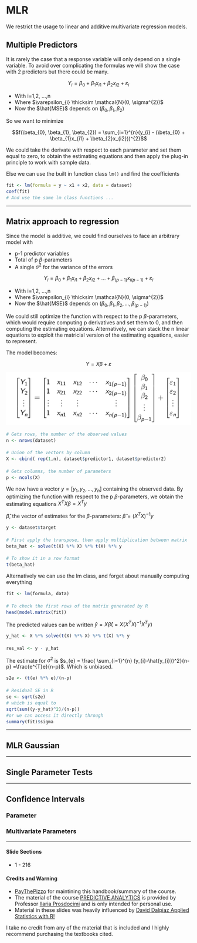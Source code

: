 # MLR 
We restrict the usage to linear and additive multivariate regression models.

## Multiple Predictors
It is rarely the case that a response variable will only depend on a single variable.
To avoid over complicating the formulas we will show the case with 2 predictors but there could
be many.

$$Y_{i} = \beta_{0} + \beta_{1}x_{i1} + \beta_{2}x_{i2} + \varepsilon_{i}$$
 
* With i=1,2, ...,n
* Where $\varepsilon_{i} \thicksim \mathcal{N}(0, \sigma^{2})$ 
* Now the $\hat{MSE}$ depends on $(\beta_{0}, \beta_{1}, \beta_{2})$

So we want to minimize 

$$f(\beta_{0}, \beta_{1}, \beta_{2}) = \sum_{i=1}^{n}(y_{i} - (\beta_{0} + \beta_{1}x_{i1} + \beta_{2}x_{i2}))^{2}$$

We could take the derivate with respect to each parameter and set them equal to zero, to obtain the estimating equations and then apply the plug-in principle to work with sample data.

Else we can use the built in function class `lm()` and find the coefficients
```r
fit <- lm(formula = y ~ x1 + x2, data = dataset)
coef(fit)
# And use the same lm class functions ...
```

---

## Matrix approach to regression
Since the model is additive, we could find ourselves to face an arbitrary model with
* p-1 predictor variables
* Total of p $\beta$-parameters
* A single $\sigma^{2}$ for the variance of the errors

$$Y_{i} = \beta_{0} + \beta_{1}x_{i1} + \beta_{2}x_{i2} + ... + \beta_{(p-1)}x_{i(p-1)} + \varepsilon_{i}$$

* With i=1,2, ...,n
* Where $\varepsilon_{i} \thicksim \mathcal{N}(0, \sigma^{2})$
* Now the $\hat{MSE}$ depends on $(\beta_{0}, \beta_{1}, \beta_{2}, ..., \beta_{(p-1)})$

We could still optimize the function with respect to the p $\beta$-parameters, which would require computing p derivatives
and set them to 0, and then computing the estimating equations. Alternatively, we can stack the n linear equations to exploit the matricial version of the estimating equations, easier to represent. 

The model becomes:

$$Y = X\beta + \varepsilon$$

![Matrix Approach](https://github.com/PayThePizzo/Predictive-Analysis-Notes/blob/main/Formulas%20Handbook/resources/matrix.png?raw=TRUE)

```r
# Gets rows, the number of the observed values
n <- nrows(dataset)

# Union of the vectors by column
X <- cbind( rep(1,n), dataset$predictor1, dataset$predictor2)

# Gets columns, the number of parameters
p <- ncols(X)
```

We now have a vector $y = [y_{1}, y_{2}, ..., y_{n}]$ containing the observed data. By optimizing the function with respect to the p $\beta$-parameters, we obtain the estimating equations $X^{T}X\beta = X^{T}y$

$\hat{\beta}$, the vector of estimates for the $\beta$-parameters: $\hat{\beta} = (X^{T}X)^{-1}y$

```r
y <- dataset$target

# First apply the transpose, then apply multiplication between matrix
beta_hat <- solve(t(X) %*% X) %*% t(X) %*% y

# To show it in a row format
t(beta_hat)
```

Alternatively we can use the lm class, and forget about manually computing everything

```r
fit <- lm(formula, data)

# To check the first rows of the matrix generated by R
head(model.matrix(fit))
```

The predicted values can be written $\hat{y} = X\hat{\beta}(=X(X^{T}X)^{-1}X^{T}y)$
```r
y_hat <- X %*% solve(t(X) %*% X) %*% t(X) %*% y

res_val <- y - y_hat
```
The estimate for $\sigma^{2}$ is $s_{e} = \frac{ \sum_{i=1}^{n} (y_{i}-\hat{y_{i}})^2}{n-p} =\frac{e^{T}e}{n-p}$. Which is unbiased.
```r
s2e <- (t(e) %*% e)/(n-p)

# Residual SE in R 
se <- sqrt(s2e)
# which is equal to
sqrt(sum((y-y_hat)^2)/(n-p))
#or we can access it directly through
summary(fit)$sigma
```



---

## MLR Gaussian 

---

## Single Parameter Tests

---

## Confidence Intervals



### Parameter

### Multivariate Parameters

---

#### Slide Sections 
* 1 - 216

#### Credits and Warning
* [PayThePizzo](https://github.com/PayThePizzo/) for maintining this handbook/summary of the course.
* The material of the course [PREDICTIVE ANALYTICS](https://www.unive.it/data/course/339919) is provided by Professor [Ilaria Prosdocimi](https://www.unive.it/data/persone/19166744) and is only intended for personal use.
* Material in these slides was heavily influenced by [David Dalpiaz Applied Statistics with R!](https://book.stat420.org/)

I take no credit from any of the material that is included and I highly recommend purchasing the textbooks cited.